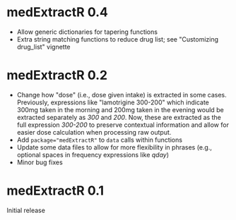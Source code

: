 # medExtractR 0.4

- Allow generic dictionaries for tapering functions
- Extra string matching functions to reduce drug list; see "Customizing drug_list" vignette

# medExtractR 0.2

- Change how "dose" (i.e., dose given intake) is extracted in some cases. Previously, expressions like "lamotrigine 300-200" which indicate 300mg taken in the morning and 200mg taken in the evening would be extracted separately as *300* and *200*. Now, these are extracted as the full expression *300-200* to preserve contextual information and allow for easier dose calculation when processing raw output.
- Add `package="medExtractR"` to `data` calls within functions 
- Update some data files to allow for more flexibility in phrases (e.g., optional spaces in frequency expressions like *qday*)
- Minor bug fixes

# medExtractR 0.1

Initial release

